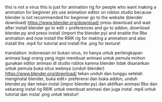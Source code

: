this is not a virus this is just for animation rig for people who want making a animation
for beginner pls use animation editor on roblox studio because blender is not recommended for beginner 
go to the website (blender download)
https://www.blender.org/download/
press download and wait
after install blender go to edit > preferences and go to addon, download blender.py and press install (import the blender.py) and enable the Rbx animation
and now install the R6IK rig for making a animation
and also install the .mp4 for tutorial and install the .png for texture!

translation: indonesian
ini bukan virus, ini hanya untuk perlengkapan animasi bagi orang yang ingin membuat animasi
untuk pemula mohon gunakan editor animasi di studio roblox karena blender tidak disarankan untuk pemula
buka situs webnya (unduh blender)
https://www.blender.org/download/
tekan unduh dan tunggu
setelah menginstal blender, buka edit> preferensi dan buka addon, unduh blender.py dan tekan instal (impor blender.py) dan aktifkan animasi Rbx
dan sekarang instal rig R6IK untuk membuat animasi
dan juga instal .mp4 untuk tutorial dan instal .png untuk tekstur!
